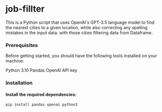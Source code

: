# job-fillter

This is a Python script that uses OpenAI's GPT-3.5 language model to find the nearest cities to a given location, while also correcting any spelling mistakes in the input data. with those cities filtering data from Dataframe.

### Prerequisites
Before getting started, you should have the following tools installed on your machine:

Python 3.10
Pandas
OpenAI API key

### Installation

#### Install the required dependencies:
```pip install pandas openai python3```


